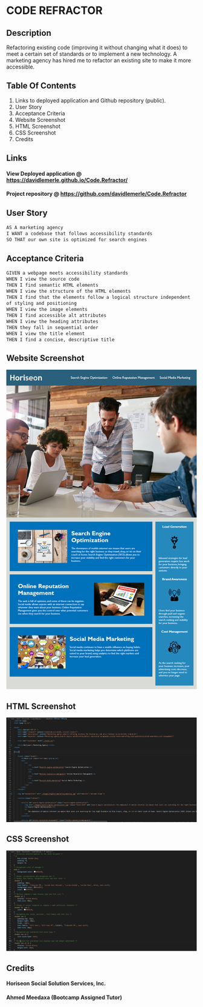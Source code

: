 # **CODE REFRACTOR**


## **Description**

Refactoring existing code (improving it without changing what it does) to meet a certain set of standards or to implement a new technology. A marketing agency has hired me to refactor an existing site to make it more accessible.

## **Table Of Contents**

1. Links to deployed application and Github repository (public).
2. User Story
3. Acceptance Criteria
4. Website Screenshot
5. HTML Screenshot
6. CSS Screenshot
7. Credits


## **Links**

 #### View Deployed application @ https://davidlemerle.github.io/Code.Refractor/
 #### Project repository @ https://github.com/davidlemerle/Code.Refractor


## **User Story**

```
AS A marketing agency
I WANT a codebase that follows accessibility standards
SO THAT our own site is optimized for search engines
```

## **Acceptance Criteria**

```
GIVEN a webpage meets accessibility standards
WHEN I view the source code
THEN I find semantic HTML elements
WHEN I view the structure of the HTML elements
THEN I find that the elements follow a logical structure independent of styling and positioning
WHEN I view the image elements
THEN I find accessible alt attributes
WHEN I view the heading attributes
THEN they fall in sequential order
WHEN I view the title element
THEN I find a concise, descriptive title
```
## **Website Screenshot**
![Website Screenshot](./images/01-html-css-git-homework-demo.png)

## **HTML Screenshot**
![HTML Screenshot](./images/html-screenshot.png)

## **CSS Screenshot**
![CSS Screenshot](./images/css-creenshot.png)

## **Credits**

#### Horiseon Social Solution Services, Inc.
#### Ahmed Meedaxa (Bootcamp Assigned Tutor)

